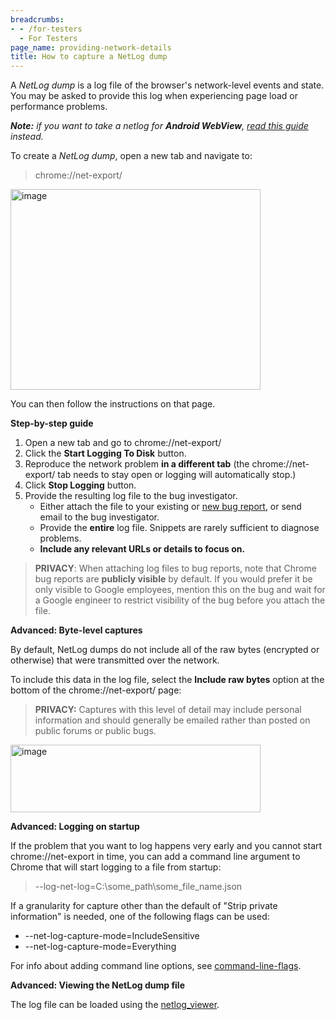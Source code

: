 ```yaml
---
breadcrumbs:
- - /for-testers
  - For Testers
page_name: providing-network-details
title: How to capture a NetLog dump
---
```


A *NetLog dump* is a log file of the browser's network-level events and state.
You may be asked to provide this log when experiencing page load or performance
problems.

***Note:** if you want to take a netlog for **Android WebView**, [read this
guide](https://chromium.googlesource.com/chromium/src/+/HEAD/android_webview/docs/net-debugging.md)
instead.*

To create a *NetLog dump*, open a new tab and navigate to:

> chrome://net-export/

[<img alt="image" src="/for-testers/providing-network-details/net-export-61.png"
height=321 width=400>](/for-testers/providing-network-details/net-export-61.png)

You can then follow the instructions on that page.

**Step-by-step guide**

1.  Open a new tab and go to chrome://net-export/
2.  Click the **Start Logging To Disk** button.
3.  Reproduce the network problem **in a different tab** (the
            chrome://net-export/ tab needs to stay open or logging will
            automatically stop.)
4.  Click **Stop Logging** button.
5.  Provide the resulting log file to the bug investigator.
    *   Either attach the file to your existing or [new bug
                report](https://crbug.com/new), or send email to the bug
                investigator.
    *   Provide the **entire** log file. Snippets are rarely sufficient
                to diagnose problems.
    *   **Include any relevant URLs or details to focus on.**

> **PRIVACY**: When attaching log files to bug reports, note that Chrome bug
> reports are **publicly visible** by default. If you would prefer it be only
> visible to Google employees, mention this on the bug and wait for a Google
> engineer to restrict visibility of the bug before you attach the file.

**Advanced: Byte-level captures**

By default, NetLog dumps do not include all of the raw bytes (encrypted or
otherwise) that were transmitted over the network.

To include this data in the log file, select the **Include raw bytes** option at
the bottom of the chrome://net-export/ page:

> **PRIVACY:** Captures with this level of detail may include personal
> information and should generally be emailed rather than posted on public
> forums or public bugs.

[<img alt="image"
src="/for-testers/providing-network-details/net-export-raw-bytes-61.png"
height=108
width=400>](/for-testers/providing-network-details/net-export-raw-bytes-61.png)

**Advanced: Logging on startup**

If the problem that you want to log happens very early and you cannot start
chrome://net-export in time, you can add a command line argument to Chrome that
will start logging to a file from startup:

> --log-net-log=C:\\some_path\\some_file_name.json

If a granularity for capture other than the default of "Strip private
information" is needed, one of the following flags can be used:

*   --net-log-capture-mode=IncludeSensitive
*   --net-log-capture-mode=Everything

For info about adding command line options, see
[command-line-flags](/developers/how-tos/run-chromium-with-flags).

**Advanced: Viewing the NetLog dump file**

The log file can be loaded using the
[netlog_viewer](https://chromium.googlesource.com/catapult/+/HEAD/netlog_viewer/).